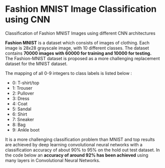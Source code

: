 # Fashion MNIST Image Classification using CNN
Classification of Fashion MNIST Images using different CNN architectures

**Fashion MNIST** is a dataset which consists of images of clothing. Each image is 28x28 grayscale image, with 10 different classes. The dataset contains **70000 images with 60000 for training and 10000 for testing.**
The Fashion-MNIST dataset is proposed as a more challenging replacement dataset for the MNIST dataset.

The mapping of all 0-9 integers to class labels is listed below : 

- 0: T-shirt/top 
- 1: Trouser
- 2: Pullover
- 3: Dress
- 4: Coat
- 5: Sandal
- 6: Shirt
- 7: Sneaker
- 8: Bag
- 9: Ankle boot

It is a more challenging classification problem than MNIST and top results are achieved by deep learning convolutional neural networks with a classification accuracy of about 90% to 95% on the hold out test dataset. In the code below an **accuracy of around 92% has been achieved** using many layers in Convolutional Neural Networks.
